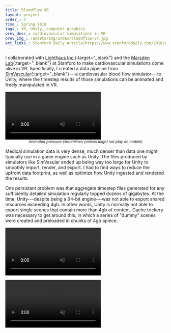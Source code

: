 ```yaml
---
title: Bloodflow VR
layout: project
order_: 4
time_: Spring 2018
tags_: VR, Unity, computer graphics
prev_desc_: cardiovascular simulations in VR
prev_img_: /assets/img/index/bloodflow-vr.jpg
ext_links_: Stanford Daily Article|https://www.stanforddaily.com/2018/07/23/pediatric-cardiologist-uses-vr-to-visualize-heart-defects/
---
```


I collaborated with [Lighthaus Inc.](https://www.lighthaus.us/){:target="_blank"} and the [Marsden Lab](https://cbcl.stanford.edu/about/mission){:target="_blank"} at Stanford to make cardiovascular simulations come alive in VR. Specifically, I created a data pipeline from [SimVascular](http://simvascular.github.io/){:target="_blank"}---a cardiovasular blood flow simulator---to Unity, where the timestep results of those simulations can be animated and freely manipulated in VR.

<p><div class="vid-wrapper"><video autoplay loop muted playsinline>
  <source src="{{ site.url }}/assets/vid/streamlines.mp4" type="video/mp4">
  Your browser does not support the video tag.
</video></div>
<center><sub><i>Animated pressure streamlines (videos might not play on mobile)</i></sub></center></p>

Medical simulation data is very dense, much denser than data one might typically use in a game engine such as Unity. The files produced by simulators like SimVasular ended up being way too large for Unity to smoothly import, render, and export. I had to find ways to reduce the upfront data footprint, as well as optimize how Unity ingested and rendered the results.

One persistant problem was that aggregate timestep files generated for any sufficiently detailed simulation regularly topped dozens of gigabytes. At the time, Unity---despite being a 64-bit engine---was not able to export shared resources exceeding 4gb. In other words, Unity is normally not able to export single scenes that contain more than 4gb of content. Cache trickery was necessary to get around this, in which a series of "dummy" scenes were created and preloaded in chunks of 4gb apiece.

<p><div class="vid-wrapper"><video autoplay loop muted playsinline>
  <source src="{{ site.url }}/assets/vid/flow.mp4" type="video/mp4">
  Your browser does not support the video tag.
</video></div></p>

<p><div class="vid-wrapper"><video autoplay loop muted playsinline>
  <source src="{{ site.url }}/assets/vid/heart.mp4" type="video/mp4">
  Your browser does not support the video tag.
</video></div></p>
